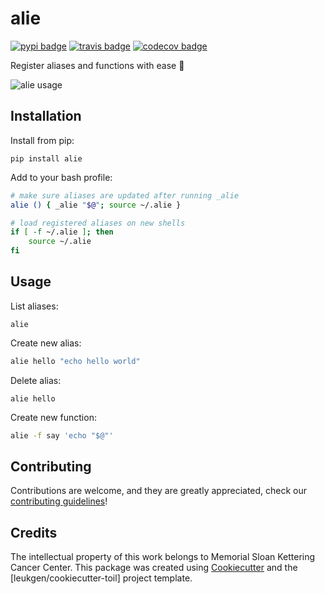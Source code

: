 # alie

[![pypi badge][pypi_badge]][pypi_base]
[![travis badge][travis_badge]][travis_base]
[![codecov badge][codecov_badge]][codecov_base]

Register aliases and functions with ease 👟

![alie usage][gif]

## Installation

Install from pip:

    pip install alie

Add to your bash profile:

```bash
# make sure aliases are updated after running _alie
alie () { _alie "$@"; source ~/.alie }

# load registered aliases on new shells
if [ -f ~/.alie ]; then
    source ~/.alie
fi
```

## Usage

List aliases:

    alie

Create new alias:

```bash
alie hello "echo hello world"
```

Delete alias:

    alie hello

Create new function:

```bash
alie -f say 'echo "$@"'
```

## Contributing

Contributions are welcome, and they are greatly appreciated, check our [contributing guidelines](.github/CONTRIBUTING.md)!

## Credits

The intellectual property of this work belongs to Memorial Sloan Kettering Cancer Center. This package was created using [Cookiecutter] and the [leukgen/cookiecutter-toil] project template.

[cookiecutter]: https://github.com/audreyr/cookiecutter
[codecov_badge]: https://codecov.io/gh/jsmedmar/alie/branch/master/graph/badge.svg
[codecov_base]: https://codecov.io/gh/jsmedmar/alie
[pypi_badge]: https://img.shields.io/pypi/v/alie.svg
[pypi_base]: https://pypi.python.org/pypi/alie
[travis_badge]: https://img.shields.io/travis/jsmedmar/alie.svg
[travis_base]: https://travis-ci.org/jsmedmar/alie
[gif]: https://user-images.githubusercontent.com/8843150/44878536-22374a00-ac75-11e8-8ed0-6d69efd2c495.gif
